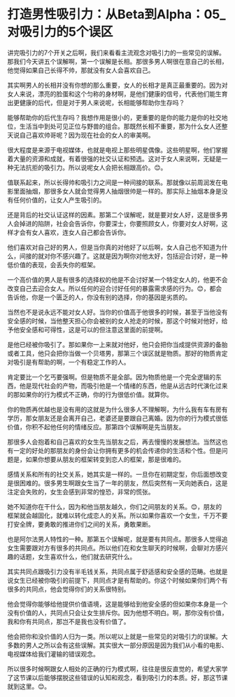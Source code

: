 # 打造男性吸引力：从Beta到Alpha：05_对吸引力的5个误区

讲完吸引力的7个开关之后啊，我们来看看主流观念对吸引力的一些常见的误解。那我们今天讲五个误解啊，第一个误解是长相。那很多男人啊很在意自己的长相，他觉得如果自己长得不帅，那就没有女人会喜欢自己。

其实啊男人的长相并没有你想的那么重要，女人的长相才是真正最重要的。因为对女人来说，漂亮的脸蛋和这个匀称的身材啊，是他们健康的信号，代表他们能生育出更健康的后代，但是对于男人来说呢，长相能够帮助你生存吗？

能够帮助你的后代生存吗？我想作用是很小的，更重要的是你的能力是你的社交地位，生活当中到处可见正位与野兽的组合。那既然长相不重要，那为什么女人还整天说自己喜欢帅哥呢？因为现在社会的女人的审美啊。

很大程度是来源于电视媒体，也就是电视上那些明星偶像。这些明星啊，他们掌握着大量的资源和成就，有着很强的社交认证和预选。这对于女人来说啊，无疑是一种无法抗拒的吸引力。所以说呢女人会把长相跟高价。😊。

值联系起来，所以长得帅和吸引力之间是一种间接的联系。那就像以前周润发在电影里面抽烟，那很多女人就会觉得男人抽烟很帅是一样的。那实际上抽烟本身是没有任何价值的，让女人产生吸引的。

还是背后的社交认证这样的因素。那第二个误解呢，就是要对女人好，这是很多男人会掉进的陷阱，社会会告诉你，你要深士，你要照顾女人，你要对女人好啊，这样才会有女人喜欢，连女人自己都会告诉你。

他们喜欢对自己好的男人，但是当你真的对他好了以后啊，女人自己也不知道为什么，间接的就对你不感兴趣了。这就是因为啊你对他太好，包括迎合讨好，是一种低价值的表现，会丢失你的框架。

一个高价值的男人是有很多的选择权的他是不会讨好某一个特定女人的，他更不会改变自己去迎合女人。所以任何的迎合讨好任何的暴露需求感的行为。😊，都会告诉他，你是一个匮乏的人，你没有别的选择，你的基因是劣质的。

当然也不是说永远不能对女人好。当你的价值高于他很多的时候，甚至于当他没有安全感的时候，当他整天担心你会被别的女人抢走的时候，那这个时候对他好，给予他安全感和可得性，这是可以的但注意这里面的前提啊。

是他已经被你吸引了。那如果你一上来就对他好，他只会把你当成提供资源的备胎或者工具，他只会把你当做一个贝塔男，那第三个误区就是物质。那好的物质肯定对吸引是有帮助的啊，一个有稳定工作的人。

肯定要比一个乞丐要强啊。但是物质不是全部。因为物质他是一个完全逻辑的东西，他是现代社会的产物，而吸引他是一个情绪的东西，他是从远古时代演化过来的那如果你的行为模式不正确，你的行为很低价值。就算你。

你的物质再优越也是没有用的这就是为什么很多人不理解啊，为什么我有车有房有学历，那女朋友还是会离开自己，老婆还是要跟自己离婚。因为你的行为模式很低价值，你积不起他任何的情绪反应。那第四个误解啊是先当朋友。

那很多人会抱着和自己喜欢的女生先当朋友之后，再去慢慢的发展想法。当然这也有一定的好处的那朋友的身份会让你拥有更多的机会传递你的生活和个性。但是问题是，如果你想要从朋友的框架转变到恋人的框架，那是很难的。

感情关系和所有的社交关系，她其实是一样的。一旦你在初期定型，你后面想改变是很困难的。很多男生啊跟女生当了一年的朋友，然后突然有一天向她表白，这是注定会失败的，女生会感到非常的惶恐，非常的慌张。

她不知道你在干什么，因为和他当朋友越久，你们之间朋友的关系。😊，朋友的框架就会越固化，就难以转化成恋人的关系。所以如果你喜欢一个女生，千万不要打安全牌，要勇敢的推进你们之间的关系，勇敢果断。

也是阿尔法男人特性的一种。那第五个误解呢，就是要有共同点。那很多人觉得追女生需要跟对方有很多的共同点。所以他们在和女生聊天的时候啊，会聊对方感兴趣的话题，女生喜欢什么，他们就去研究什么。

其实共同点跟吸引力没有半毛钱关系，共同点属于舒适感和安全感的范畴。也就是说女生已经被你吸引的前提下，共同点才是有帮助的。你这个时候如果你们两个有很多的共同点，他会觉得你们的关系很特别。

他会觉得你能够给他提供价值语境，这是能够给到他安全感的但如果你本身是一个没有价值的人，共同点只会让女生排斥你。因为他想不明白。啊，那你没有价值，我和你有共同点，那岂不是我也没有价值了。

他会把你和没价值的人归为一类。所以呢以上就是一些常见的对吸引力的误解。大多数的男人之所以会有这些误解。其实很大一部分原因是因为我们从小看的电影、电视媒体给我们灌输的错误观念。

所以很多时候啊跟女人相处的正确的行为模式啊，往往是很反直觉的，希望大家学了这节课以后能够摆脱这些错误的认知和观念，看到吸引力的本质。好，那这节课就到这里。😊。

